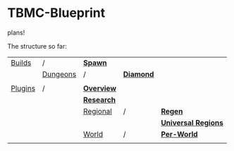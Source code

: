 # TBMC-Blueprint
plans!

The structure so far:


|     |     |     |     |     | 
| --- | --- | --- | --- | --- |
[Builds](https://github.com/TBMCPlugins/TBMC-Blueprint/tree/master/Builds) |/| [**Spawn**](https://github.com/TBMCPlugins/TBMC-Blueprint/blob/master/Builds/Spawn.md)           
  || [Dungeons](https://github.com/TBMCPlugins/TBMC-Blueprint/tree/master/Builds/Dungeons) |/| [**Diamond**](https://github.com/TBMCPlugins/TBMC-Blueprint/blob/master/Builds/Dungeons/Diamond%20Dungeon.md)
| | | |
[Plugins](https://github.com/TBMCPlugins/TBMC-Blueprint/tree/master/Plugins) |/| [**Overview**](https://github.com/TBMCPlugins/TBMC-Blueprint/blob/master/Plugins/Overview.md) | 
|||[**Research**](https://github.com/TBMCPlugins/TBMC-Blueprint/blob/master/Plugins/Things%20to%20research.md)
|||[Regional](https://github.com/TBMCPlugins/TBMC-Blueprint/tree/master/Plugins/Regional) |/| [**Regen**](https://github.com/TBMCPlugins/TBMC-Blueprint/blob/master/Plugins/Regional/Regen%20(research%20required).md) 
|||||[**Universal Regions**](https://github.com/TBMCPlugins/TBMC-Blueprint/blob/master/Plugins/Regional/Universal%20Regions.md)
|||[World](https://github.com/TBMCPlugins/TBMC-Blueprint/tree/master/Plugins/World) |/| [**Per-World**](https://github.com/TBMCPlugins/TBMC-Blueprint/blob/master/Plugins/World/Per-World.md)
||||
